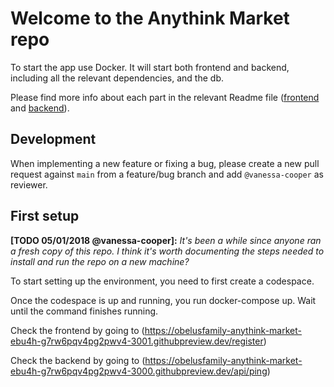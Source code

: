 # Welcome to the Anythink Market repo

To start the app use Docker. It will start both frontend and backend, including all the relevant dependencies, and the db.

Please find more info about each part in the relevant Readme file ([frontend](frontend/readme.md) and [backend](backend/README.md)).

## Development

When implementing a new feature or fixing a bug, please create a new pull request against `main` from a feature/bug branch and add `@vanessa-cooper` as reviewer.

## First setup

**[TODO 05/01/2018 @vanessa-cooper]:** _It's been a while since anyone ran a fresh copy of this repo. I think it's worth documenting the steps needed to install and run the repo on a new machine?_

To start setting up the environment, you need to first create a codespace.

Once the codespace is up and running, you run docker-compose up. Wait until the command finishes running.

Check the frontend by going to (https://obelusfamily-anythink-market-ebu4h-g7rw6pqv4pg2pwv4-3001.githubpreview.dev/register)

Check the backend by going to (https://obelusfamily-anythink-market-ebu4h-g7rw6pqv4pg2pwv4-3000.githubpreview.dev/api/ping)
